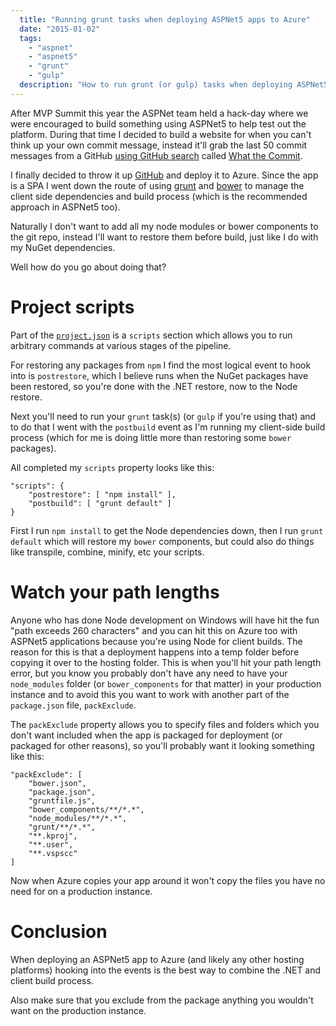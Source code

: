 ```yaml
---
  title: "Running grunt tasks when deploying ASPNet5 apps to Azure"
  date: "2015-01-02"
  tags: 
    - "aspnet"
    - "aspnet5"
    - "grunt"
    - "gulp"
  description: "How to run grunt (or gulp) tasks when deploying ASPNet5 applications to Azure Websites."
---
```


After MVP Summit this year the ASPNet team held a hack-day where we were encouraged to build something using ASPNet5 to help test out the platform. During that time I decided to build a website for when you can't think up your own commit message, instead it'll grab the last 50 commit messages from a GitHub [using GitHub search](https://help.github.com/categories/search/) called [What the Commit](http://whatthecommit.azurewebsites.net).

I finally decided to throw it up [GitHub](https://github.com/aaronpowell/what-the-commit) and deploy it to Azure. Since the app is a SPA I went down the route of using [grunt](http://gruntjs.com/) and [bower](http://bower.io/) to manage the client side dependencies and build process (which is the recommended approach in ASPNet5 too).

Naturally I don't want to add all my node modules or bower components to the git repo, instead I'll want to restore them before build, just like I do with my NuGet dependencies.

Well how do you go about doing that?

# Project scripts

Part of the [`project.json`](https://github.com/aspnet/Home/wiki/Project.json-file) is a `scripts` section which allows you to run arbitrary commands at various stages of the pipeline.

For restoring any packages from `npm` I find the most logical event to hook into is `postrestore`, which I believe runs when the NuGet packages have been restored, so you're done with the .NET restore, now to the Node restore.

Next you'll need to run your `grunt` task(s) (or `gulp` if you're using that) and to do that I went with the `postbuild` event as I'm running my client-side build process (which for me is doing little more than restoring some `bower` packages).

All completed my `scripts` property looks like this:

    "scripts": {
        "postrestore": [ "npm install" ],
        "postbuild": [ "grunt default" ]
    }

First I run `npm install` to get the Node dependencies down, then I run `grunt default` which will restore my `bower` components, but could also do things like transpile, combine, minify, etc your scripts.

# Watch your path lengths

Anyone who has done Node development on Windows will have hit the fun "path exceeds 260 characters" and you can hit this on Azure too with ASPNet5 applications because you're using Node for client builds. The reason for this is that a deployment happens into a temp folder before copying it over to the hosting folder. This is when you'll hit your path length error, but you know you probably don't have any need to have your `node_modules` folder (or `bower_components` for that matter) in your production instance and to avoid this you want to work with another part of the `package.json` file, `packExclude`.

The `packExclude` property allows you to specify files and folders which you don't want included when the app is packaged for deployment (or packaged for other reasons), so you'll probably want it looking something like this:

    "packExclude": [
        "bower.json",
        "package.json",
        "gruntfile.js",
        "bower_components/**/*.*",
        "node_modules/**/*.*",
        "grunt/**/*.*",
        "**.kproj",
        "**.user",
        "**.vspscc"
    ]

Now when Azure copies your app around it won't copy the files you have no need for on a production instance.

# Conclusion

When deploying an ASPNet5 app to Azure (and likely any other hosting platforms) hooking into the events is the best way to combine the .NET and client build process.

Also make sure that you exclude from the package anything you wouldn't want on the production instance.
